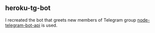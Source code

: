 ## heroku-tg-bot
I recreated the bot that greets new members of Telegram group
[node-telegram-bot-api](https://github.com/yagop/node-telegram-bot-api) is used.
